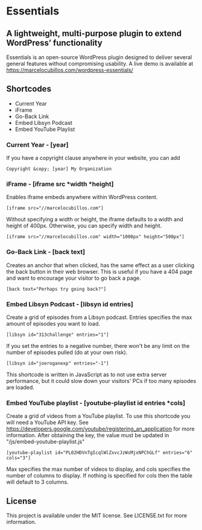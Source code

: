 # Essentials
## A lightweight, multi-purpose plugin to extend WordPress’ functionality
Essentials is an open-source WordPress plugin designed to deliver several general features without compromising usability.
A live demo is available at https://marcelocubillos.com/wordpress-essentials/
## Shortcodes
* Current Year
* iFrame
* Go-Back Link
* Embed Libsyn Podcast
* Embed YouTube Playlist
### Current Year - \[year\]
If you have a copyright clause anywhere in your website, you can add
```
Copyright &copy; [year] My Organization
```
### iFrame - \[iframe src *width *height\]
Enables iframe embeds anywhere within WordPress content.
```
[iframe src="//marcelocubillos.com"]
```
Without specifying a width or height, the iframe defaults to a width and height of 400px. Otherwise, you can specify width and height.
```
[iframe src="//marcelocubillos.com" width="1000px" height="500px"]
```
### Go-Back Link - \[back text\]
Creates an anchor that when clicked, has the same effect as a user clicking the back button in their web browser. This is useful if you have a 404 page and want to encourage your visitor to go back a page.
```
[back text="Perhaps try going back?"]
```
### Embed Libsyn Podcast - \[libsyn id entries\]
Create a grid of episodes from a Libsyn podcast. Entries specifies the max amount of episodes you want to load.
```
[libsyn id="313challenge" entries="1"]
```
If you set the entries to a negative number, there won't be any limit on the number of episodes pulled (do at your own risk).
```
[libsyn id="joeroganexp" entries="-1"]
```
This shortcode is written in JavaScript as to not use extra server performance, but it could slow down your visitors' PCs if too many episodes are loaded.
### Embed YouTube playlist - \[youtube-playlist id entries *cols\]
Create a grid of videos from a YouTube playlist.
To use this shortcode you will need a YouTube API key. See https://developers.google.com/youtube/registering_an_application for more information. After obtaining the key, the value must be updated in "/js/embed-youtube-playlist.js"
```
[youtube-playlist id="PL02HDVnTgIcqlWlZxvcJzWsMjxNPChGLf" entries="6" cols="3"]
```
Max specifies the max number of videos to display, and cols specifies the number of columns to display. If nothing is specified for cols then the table will default to 3 columns.
## License
This project is available under the MIT license. See LICENSE.txt for more information.